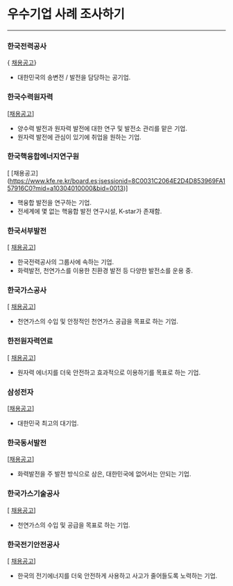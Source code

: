 # 우수기업 사례 조사하기
---
### 한국전력공사

{ [채용공고](https://recruit.kepco.co.kr:444/frt/frt0001/list.do)}
* 대한민국의 송변전 / 발전을 담당하는 공기업.

### 한국수력원자력
[[채용공고](https://www.khnp.co.kr/recruit/main/index.do)]
* 양수력 발전과 원자력 발전에 대한 연구 및 발전소 관리를 맡은 기업.
* 원자력 발전에 관심이 있기에 취업을 원하는 기업.

 ### 한국핵융합에너지연구원
[ [채용공고] (https://www.kfe.re.kr/board.es;jsessionid=8C0031C2064E2D4D853969FA157916C0?mid=a10304010000&bid=0013)]
 * 핵융합 발전을 연구하는 기업.
 * 전세계에 몇 없는 핵융합 발전 연구시설, K-star가 존재함.

### 한국서부발전
[ [채용공고](https://www.iwest.co.kr/iwest/919/subview.do)]
* 한국전력공사의 그룹사에 속하는 기업.
* 화력발전, 천연가스를 이용한 친환경 발전 등 다양한 발전소를 운용 중.

### 한국가스공사
[ [채용공고](http://www.kogas.or.kr/site/koGas/goBoard.do?boardNo=44&Key=1010800000000)]
* 천연가스의 수입 및 안정적인 천연가스 공급을 목표로 하는 기업.

### 한전원자력연료
[ [채용공고](https://recruit.incruit.com/knfcinsa/job/)]
* 원자력 에너지를 더욱 안전하고 효과적으로 이용하기를 목표로 하는 기업.

### 삼성전자
[[채용공고](https://www.samsungcareers.com/hr/)]
* 대한민국 최고의 대기업.

### 한국동서발전
[[채용공고](https://ewp.incruit.com/main/main.asp)]
* 화력발전을 주 발전 방식으로 삼은, 대한민국에 없어서는 안되는 기업.

### 한국가스기술공사
[ [채용공고](https://kogas-tech.or.kr/kor/board.do?menuIdx=224)]
* 천연가스의 수입 및 공급을 목표로 하는 기업.

### 한국전기안전공사
[ [채용공고](https://www.kesco.or.kr/recruit/main.do)]
* 한국의 전기에너지를 더욱 안전하게 사용하고 사고가 줄어들도록 노력하는 기업.
